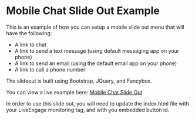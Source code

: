 # Mobile Chat Slide Out Example
This is an example of how you can setup a mobile slide out menu that will have the following:
* A link to chat
* A link to send a text message (using default messaging app on your phone)
* A link to send an email (using the default email app on your phone)
* A link to call a phone number

The slideout is built using Bootstrap, JQuery, and Fancybox.

You can view a live example here: [Mobile Chat Slide Out](https://scottwestover.herokuapp.com/webdesign/MobileChatSlideOutExample/)

In order to use this slide out, you will need to update the index.html file with your LiveEngage monitoring tag, and with you embedded button id.